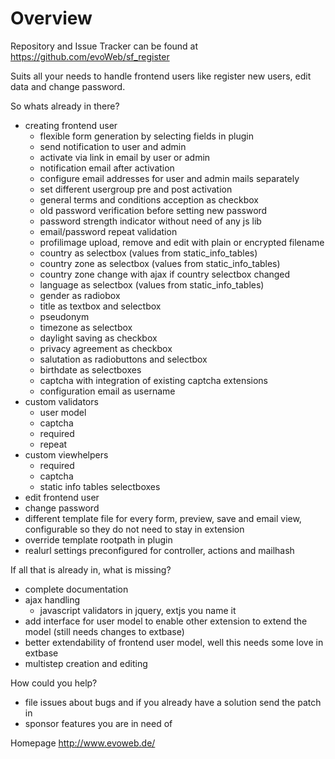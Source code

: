 # Overview

Repository and Issue Tracker can be found at https://github.com/evoWeb/sf_register

Suits all your needs to handle frontend users like register new users, edit data and change password.

So whats already in there?

- creating frontend user
    - flexible form generation by selecting fields in plugin
    - send notification to user and admin
    - activate via link in email by user or admin
    - notification email after activation
    - configure email addresses for user and admin mails separately
    - set different usergroup pre and post activation
    - general terms and conditions acception as checkbox
    - old password verification before setting new password
    - password strength indicator without need of any js lib
    - email/password repeat validation
    - profilimage upload, remove and edit with plain or encrypted filename
    - country as selectbox (values from static_info_tables)
    - country zone as selectbox (values from static_info_tables)
    - country zone change with ajax if country selectbox changed
    - language as selectbox (values from static_info_tables)
    - gender as radiobox
    - title as textbox and selectbox
    - pseudonym
    - timezone as selectbox
    - daylight saving as checkbox
    - privacy agreement as checkbox
    - salutation as radiobuttons and selectbox
    - birthdate as selectboxes
    - captcha with integration of existing captcha extensions
    - configuration email as username
- custom validators
    - user model
    - captcha
    - required
    - repeat
- custom viewhelpers
    - required
    - captcha
    - static info tables selectboxes
- edit frontend user
- change password
- different template file for every form, preview, save and email view, configurable so they do not need to stay in extension
- override template rootpath in plugin
- realurl settings preconfigured for controller, actions and mailhash

If all that is already in, what is missing?

- complete documentation
- ajax handling
    - javascript validators in jquery, extjs you name it
- add interface for user model to enable other extension to extend the model (still needs changes to extbase)
- better extendability of frontend user model, well this needs some love in extbase
- multistep creation and editing

How could you help?

- file issues about bugs and if you already have a solution send the patch in
- sponsor features you are in need of

Homepage http://www.evoweb.de/
